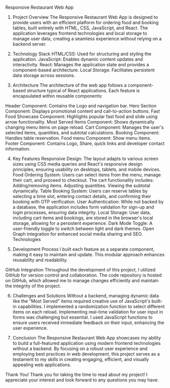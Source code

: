 Responsive Restaurant Web App
1. Project Overview
The Responsive Restaurant Web App is designed to provide users with an efficient platform for ordering food and booking tables, built entirely with HTML, CSS, JavaScript, and React. The application leverages frontend technologies and local storage to manage user data, creating a seamless experience without relying on a backend server.

2. Technology Stack
HTML/CSS: Used for structuring and styling the application.
JavaScript: Enables dynamic content updates and interactivity.
React: Manages the application state and provides a component-based architecture.
Local Storage: Facilitates persistent data storage across sessions.

4. Architecture
The architecture of the web app follows a component-based structure typical of React applications. Each feature is encapsulated within reusable components:

Header Component: Contains the Logo and navigation bar.
Hero Section Component: Displays promotional content and call-to-action buttons.
Fast Food Showcase Component: Highlights popular fast food and slide using arrow functionality.
Most Served Items Component: Shows dynamically changing menu items on page reload.
Cart Component: Manages the user's selected items, quantities, and subtotal calculations.
Booking Component: Handles table reservation.
Food menu Component: Show menu items.
Footer Component: Contains Logo, Share, quick links and developer contact information.

4. Key Features
Responsive Design: The layout adapts to various screen sizes using CSS media queries and React's responsive design principles, ensuring usability on desktops, tablets, and mobile devices.
Food Ordering System: Users can select items from the menu, manage their cart, and proceed to checkout. The cart functionality includes:
Adding/removing items.
Adjusting quantities.
Viewing the subtotal dynamically.
Table Booking System: Users can reserve tables by selecting a time slot, entering contact details, and confirming their booking with OTP verification.
User Authentication: While not backed by a database, the application includes form validation for sign-up and login processes, ensuring data integrity.
Local Storage: User data, including cart items and bookings, are stored in the browser's local storage, allowing for a persistent experience.
Dark Mode Toggle: A user-friendly toggle to switch between light and dark themes.
Open Graph integration for enhanced social media sharing and SEO.
Technologies

6. Development Process
I built each feature as a separate component, making it easy to maintain and update. This modular approach enhances reusability and readability.

GitHub Integration
Throughout the development of this project, I utilized GitHub for version control and collaboration. The code repository is hosted on GitHub, which allowed me to manage changes efficiently and maintain the integrity of the project.

6. Challenges and Solutions
Without a backend, managing dynamic data like the "Most Served" items required creative use of JavaScript's built-in capabilities. I implemented a randomization function to select different items on each reload. Implementing real-time validation for user input in forms was challenging but essential. I used JavaScript functions to ensure users received immediate feedback on their input, enhancing the user experience.

7. Conclusion
The Responsive Restaurant Web App showcases my ability to build a full-featured application using modern frontend technologies without a backend. By focusing on a robust user experience and employing best practices in web development, this project serves as a testament to my skills in creating engaging, efficient, and visually appealing web applications.

Thank You!
Thank you for taking the time to read about my project! I appreciate your interest and look forward to any questions you may have.
